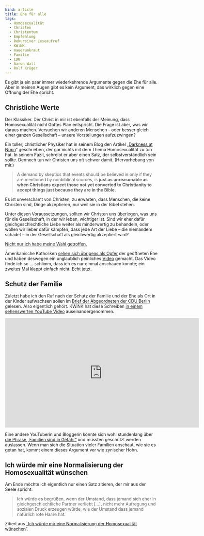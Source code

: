 ```yaml
---
kind: article
title: Ehe für alle
tags:
  - Homosexualität
  - Christen
  - Christentum
  - Empfehlung
  - Rekursiver Leseaufruf
  - KWiNK
  - mauerunkraut
  - Familie
  - CDU
  - Aaron Wall
  - Rolf Krüger
---
```


Es gibt ja ein paar immer wiederkehrende Argumente gegen die Ehe für alle.
Aber in meinen Augen gibt es kein Argument, das wirklich gegen eine Öffnung
der Ehe spricht.

Christliche Werte
-----------------

Der Klassiker. Der Christ in mir ist ebenfalls der Meinung, dass
Homosexualität nicht Gottes Plan entspricht. Die Frage ist aber, was wir
daraus machen.  Versuchen wir anderen Menschen – oder besser gleich einer
ganzen Gesellschaft – unsere Vorstellungen aufzuzwingen?

Ein toller, christlicher Physiker hat in seinem Blog den Artikel „[Darkness at
Noon][]“ geschrieben, der gar nichts mit dem Thema Homosexualität zu tun hat.
In seinem Fazit, schreibt er aber einen Satz, der selbstverständlich sein
sollte. Dennoch tun wir Christen uns oft schwer damit. (Hervorhebung von
mir.)

> A demand by skeptics that events should be believed in only if they are
> mentioned by nonbiblical sources, is **just as unreasonable as when Christians
> expect those not yet converted to Christianity to accept things just because
> they are in the Bible.**

Es ist unverschämt von Christen, zu erwarten, dass Menschen, die keine
Christen sind, Dinge akzeptieren, nur weil sie in der Bibel stehen.

Unter diesen Voraussetzungen, sollten wir Christen uns überlegen, was uns für
die Gesellschaft, in der wir leben, wichtiger ist. Sind wir eher dafür
gleichgeschlechtliche Liebe weiter als minderwertig zu behandeln, oder wollen
wir lieber dafür kämpfen, dass jede Art der Liebe – die niemandem schadet – in
der Gesellschaft als gleichwertig akzeptiert wird?

[Nicht nur ich habe meine Wahl getroffen.][exexodus]

Amerikanische Katholiken [sehen sich übrigens als Opfer][scham] der geöffneten
Ehe und haben deswegen ein unglaublich peinliches [Video][] gemacht. Das Video
finde ich so … schlimm, dass ich es nur einmal anschauen konnte; ein zweites
Mal klappt einfach nicht. Echt jetzt.

Schutz der Familie
------------------

Zuletzt habe ich den Ruf nach der Schutz der Familie und der Ehe als Ort in
der Kinder aufwachsen sollen im [Brief der Abgeordneten der CDU Berlin][cdu]
gelesen. Also eigentlich gehört. KWiNK hat diese Schreiben [in einem
sehenswerten YouTube Video][kwink] auseinandergenommen.

<iframe width="640" height="360" src="https://www.youtube-nocookie.com/embed/hHlxP0ANU_4?rel=0&amp;showinfo=0" frameborder="0" allowfullscreen></iframe>

Eine andere YouTuberin und Bloggerin könnte sich wohl stundenlang über [die
Phrase „Familien sind in Gefahr“][gefahr] und müssten geschützt werden
auslassen. Wenn man sich die Situation vieler Familien anschaut, wie sie es
getan hat, kommt einem dieses Argument vor wie zynischer Hohn.

Ich würde mir eine Normalisierung der Homosexualität wünschen
-------------------------------------------------------------

Am Ende möchte ich eigentlich nur einen Satz zitieren, der mir aus der Seele
spricht:

> Ich würde es begrüßen, wenn der Umstand, dass jemand sich eher in
> gleichgeschlechtliche Partner verliebt […], nicht mehr Aufregung und
> sozialen Druck erzeugen würde, wie der Umstand dass jemand natürlich rote
> Haare hat.

Zitiert aus „[Ich würde mir eine Normalisierung der Homosexualität
wünschen][normal]“.


[kwink]: https://www.youtube.com/watch?v=hHlxP0ANU_4
  "KWiNK ordnet das Nein zu Ehe für alle ein."

[gefahr]: http://mauerunkraut.bd4u.de/2015/07/26/familien-in-gefahr-nachlese/
  "mauerunkraut über die Phrase „Familien sind in Gefahr“."

[scham]: https://schwulemiker.wordpress.com/2015/07/06/auch-andere-mogen-homos-nicht-du-bist-nicht-allein/
  "Bei diesem schwulen Blogger bin ich auf das katholische Video gestoßen."

[video]: https://www.youtube.com/watch?v=I6PPk2NOQXs
  "Das peinliche Video gibt es bei YouTube."

[Darkness at Noon]: http://www.wall.org/~aron/blog/darkness-at-noon/
  "Aaron Wall schreibt über die Finsternis an Jesus Kreuzigung; betrachtet aus historischer Sicht."

[exexodus]: http://www.aufnkaffee.net/2013/06/homosexualitat-es-ist-zeit-fur-die-kirche-die-waffen-niederzulegen/
  "Eine christliche Organisation erkannte, dass sie Homosexuelle verurteilt und hat sich aufgelöst."

[cdu]: http://www.queer.de/gfx/cdu-berlin-offener-brief-nein-zur-ehe-oeffnung.pdf
  "Abgeordnete der Berliner CDU Fraktion schreiben einen offenen Brief gegen die Ehe für alle an ihre Mitglieder."

[normal]: https://schwulemiker.wordpress.com/2015/07/03/ich-wurde-mir-eine-normalisierung-der-homosexualitat-wunschen/
  "Ich würde mir eine Normalisierung der Homosexualität wünschen."
